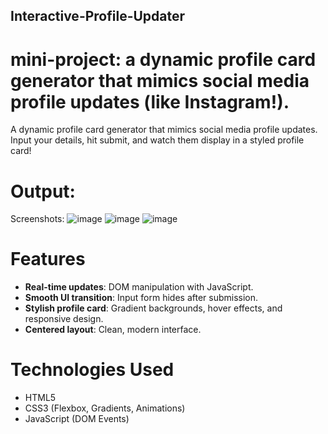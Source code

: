 ## Interactive-Profile-Updater
# mini-project: a dynamic profile card generator that mimics social media profile updates (like Instagram!).

A dynamic profile card generator that mimics social media profile updates. Input your details, hit submit, and watch them display in a styled profile card!  

# Output:
Screenshots:
![image](https://github.com/user-attachments/assets/834fc11f-4b97-479e-a85e-fcddb530b41f)
![image](https://github.com/user-attachments/assets/3c622d87-9922-47ac-9bfb-af734a48d44d)
![image](https://github.com/user-attachments/assets/3815941f-259f-409f-a657-540589c0fca9)

# Features  
- **Real-time updates**: DOM manipulation with JavaScript.  
- **Smooth UI transition**: Input form hides after submission.  
- **Stylish profile card**: Gradient backgrounds, hover effects, and responsive design.  
- **Centered layout**: Clean, modern interface.  

# Technologies Used  
- HTML5  
- CSS3 (Flexbox, Gradients, Animations)  
- JavaScript (DOM Events)  
